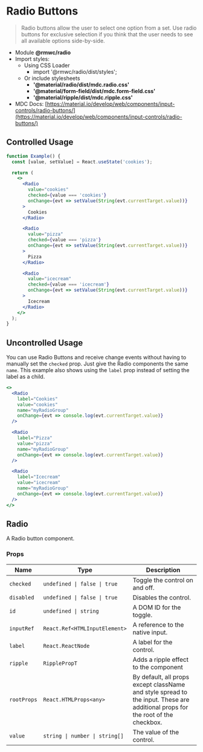 # Radio Buttons

> Radio buttons allow the user to select one option from a set. Use radio buttons for exclusive selection if you think that the user needs to see all available options side-by-side.

- Module **@rmwc/radio**
- Import styles:
  - Using CSS Loader
    - import '@rmwc/radio/dist/styles';
  - Or include stylesheets
    - **'@material/radio/dist/mdc.radio.css'**
    - **'@material/form-field/dist/mdc.form-field.css'**
    - **'@material/ripple/dist/mdc.ripple.css'**
- MDC Docs: [https://material.io/develop/web/components/input-controls/radio-buttons/](https://material.io/develop/web/components/input-controls/radio-buttons/)

## Controlled Usage

```jsx
function Example() {
  const [value, setValue] = React.useState('cookies');

  return (
    <>
      <Radio
        value="cookies"
        checked={value === 'cookies'}
        onChange={evt => setValue(String(evt.currentTarget.value))}
      >
        Cookies
      </Radio>

      <Radio
        value="pizza"
        checked={value === 'pizza'}
        onChange={evt => setValue(String(evt.currentTarget.value))}
      >
        Pizza
      </Radio>

      <Radio
        value="icecream"
        checked={value === 'icecream'}
        onChange={evt => setValue(String(evt.currentTarget.value))}
      >
        Icecream
      </Radio>
    </>
  );
}
```

## Uncontrolled Usage

You can use Radio Buttons and receive change events without having to manually set the `checked` prop. Just give the Radio components the same `name`. This example also shows using the `label` prop instead of setting the label as a child.

```jsx
<>
  <Radio
    label="Cookies"
    value="cookies"
    name="myRadioGroup"
    onChange={evt => console.log(evt.currentTarget.value)}
  />

  <Radio
    label="Pizza"
    value="pizza"
    name="myRadioGroup"
    onChange={evt => console.log(evt.currentTarget.value)}
  />

  <Radio
    label="Icecream"
    value="icecream"
    name="myRadioGroup"
    onChange={evt => console.log(evt.currentTarget.value)}
  />
</>
```

## Radio
A Radio button component.

### Props

| Name | Type | Description |
|------|------|-------------|
| `checked` | `undefined \| false \| true` | Toggle the control on and off. |
| `disabled` | `undefined \| false \| true` | Disables the control. |
| `id` | `undefined \| string` | A DOM ID for the toggle. |
| `inputRef` | `React.Ref<HTMLInputElement>` | A reference to the native input. |
| `label` | `React.ReactNode` | A label for the control. |
| `ripple` | `RipplePropT` | Adds a ripple effect to the component |
| `rootProps` | `React.HTMLProps<any>` | By default, all props except className and style spread to the input. These are additional props for the root of the checkbox. |
| `value` | `string \| number \| string[]` | The value of the control. |


